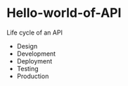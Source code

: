 # Hello-world-of-API
Life cycle of  an API
* Design 
* Development
* Deployment
* Testing
* Production
